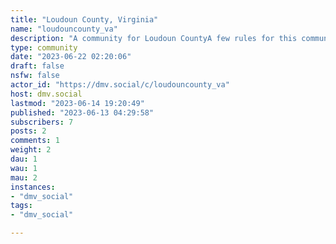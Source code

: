 ```yaml
---
title: "Loudoun County, Virginia" 
name: "loudouncounty_va"
description: "A community for Loudoun CountyA few rules for this community:- Don’t be a jerk! This isn’t the place for bigotry, provoking users, name-calling, inciting harm, harassing others, spreading malicious misinformation, and other foul behavior.- No unlawful content. We’re not looking to get in trouble.- Don’t share other’s personal information. This includes names, addresses, contact information, and private data.- Keep it “generally SFW”. Rule of thumb: if you’re willing to view it on your phone at the office, it’s probably okay.- Let’s keep it light and fun!Other communities in the region hosted by this instance  can be found on [dmv.social](https://dmv.social/communities)"
type: community
date: "2023-06-22 02:20:06"
draft: false
nsfw: false
actor_id: "https://dmv.social/c/loudouncounty_va"
host: dmv.social
lastmod: "2023-06-14 19:20:49"
published: "2023-06-13 04:29:58"
subscribers: 7
posts: 2
comments: 1
weight: 2
dau: 1
wau: 1
mau: 2
instances:
- "dmv_social"
tags: 
- "dmv_social"

---
```

